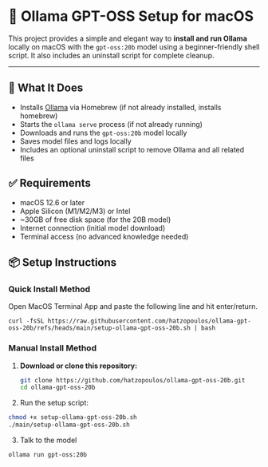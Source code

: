# 🧠 Ollama GPT-OSS Setup for macOS

This project provides a simple and elegant way to **install and run Ollama** locally on macOS with the `gpt-oss:20b` model using a beginner-friendly shell script. It also includes an uninstall script for complete cleanup.

---

## 🚀 What It Does

- Installs [Ollama](https://ollama.com) via Homebrew (if not already installed, installs homebrew)
- Starts the `ollama serve` process (if not already running)
- Downloads and runs the `gpt-oss:20b` model locally
- Saves model files and logs locally
- Includes an optional uninstall script to remove Ollama and all related files


## ✅ Requirements

- macOS 12.6 or later
- Apple Silicon (M1/M2/M3) or Intel
- ~30GB of free disk space (for the 20B model)
- Internet connection (initial model download)
- Terminal access (no advanced knowledge needed)


## 📦 Setup Instructions

### Quick Install Method

Open MacOS Terminal App and paste the following line and hit enter/return.

`curl -fsSL https://raw.githubusercontent.com/hatzopoulos/ollama-gpt-oss-20b/refs/heads/main/setup-ollama-gpt-oss-20b.sh | bash`

### Manual Install Method

1. **Download or clone this repository:**

   ```bash
   git clone https://github.com/hatzopoulos/ollama-gpt-oss-20b.git
   cd ollama-gpt-oss-20b

2. Run the setup script:

  ```bash
  chmod +x setup-ollama-gpt-oss-20b.sh
  ./main/setup-ollama-gpt-oss-20b.sh
  ```

3. Talk to the model
  ```bash
  ollama run gpt-oss:20b
  ```
